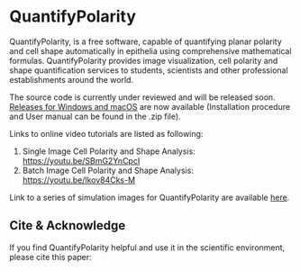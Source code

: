 # QuantifyPolarity

QuantifyPolarity, is a free software,
capable of quantifying planar polarity and cell shape automatically in epithelia using
comprehensive mathematical formulas. QuantifyPolarity provides image visualization,
cell polarity and shape quantification services to students, scientists and other
professional establishments around the world.

The source code is currently under reviewed and will be released soon.
[Releases for Windows and macOS](https://github.com/QuantifyPolarity/QuantifyPolarity/releases) are now available (Installation procedure and User manual can be found in the .zip file).

Links to online video tutorials are listed as following:
1) Single Image Cell Polarity and Shape Analysis:
https://youtu.be/SBmG2YnCpcI
2) Batch Image Cell Polarity and Shape Analysis:
https://youtu.be/lkov84Cks-M

Link to a series of simulation images for QuantifyPolarity are available [here](https://drive.google.com/drive/folders/1bBv6Dxf5jOm-VVpk6fNRFIoXGaxmufS4?usp=sharing).

## Cite & Acknowledge
If you find QuantifyPolarity helpful and use it in the scientific environment, please cite this paper:
  
